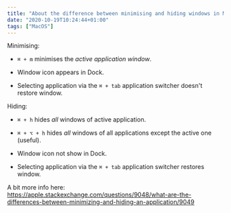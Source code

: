 ```yaml
---
title: "About the difference between minimising and hiding windows in MacOS"
date: "2020-10-19T10:24:44+01:00"
tags: ["MacOS"]
---
```


Minimising:

- `⌘ + m` minimises the _active application window_.

- Window icon appears in Dock.

- Selecting application via the `⌘ + tab` application switcher doesn't restore
  window.

Hiding:

- `⌘ + h` hides _all_ windows of active application.

- `⌘ + ⌥ + h` hides _all_ windows of all applications except the active one (useful).

- Window icon not show in Dock.

- Selecting application via the `⌘ + tab` application switcher restores
  window.

A bit more info here: https://apple.stackexchange.com/questions/9048/what-are-the-differences-between-minimizing-and-hiding-an-application/9049
